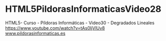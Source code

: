 # HTML5PildorasInformaticasVideo28
HTML5- Curso - Píldoras Informáticas - Video30 - Degradados Lineales
https://www.youtube.com/watch?v=tAs0ljVlUv8
www.pildorasinformaticas.es
